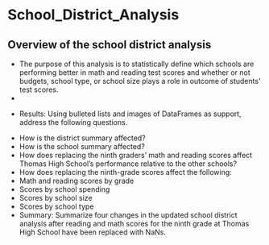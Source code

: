# School_District_Analysis

## Overview of the school district analysis
*   The purpose of this analysis is to statistically define which schools are performing better in math and reading test scores and whether or not budgets, school type, or school size plays a role in outcome of students' test scores.
*   

- Results: Using bulleted lists and images of DataFrames as support, address the following questions.

* How is the district summary affected?
* How is the school summary affected?
* How does replacing the ninth graders’ math and reading scores affect Thomas High School’s performance relative to the other schools?
* How does replacing the ninth-grade scores affect the following:
* Math and reading scores by grade
* Scores by school spending
* Scores by school size
* Scores by school type
* Summary: Summarize four changes in the updated school district analysis after reading and math scores for the ninth grade at Thomas High School have been replaced with NaNs.
